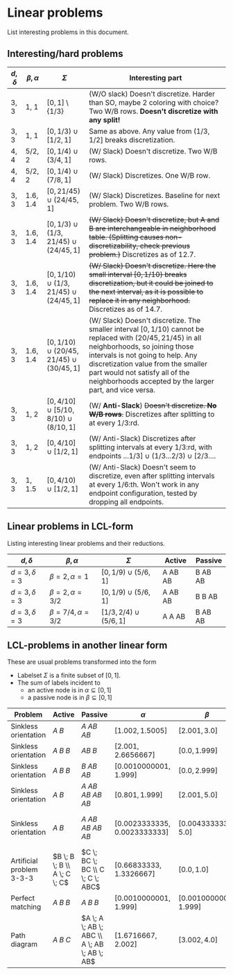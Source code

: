 # Linear problems

List interesting problems in this document.



## Interesting/hard problems

$`d, \delta`$ | $`\beta, \alpha`$ | $`\Sigma`$ | Interesting part
--------| -------|---------|--------------------
3, 3 | 1, 1 | $`[0,1]\setminus \{1/3\}`$ | (W/O slack) Doesn't discretize. Harder than SO, maybe 2 coloring with choice? Two W/B rows. **Doesn't discretize with any split!** 
3, 3 | 1, 1 | $`[0, 1/3) \cup [1/2, 1]`$ | Same as above. Any value from $`(1/3, 1/2]`$ breaks discretization.
4, 4 | 5/2, 2 | $`[0, 1/4) \cup (3/4, 1] `$  | (W/ Slack) Doesn't discretize. Two W/B rows. 
4, 4 | 5/2, 2 | $`[0, 1/4) \cup (7/8, 1] `$  | (W/ Slack) Discretizes. One W/B row. 
3, 3 | 1.6, 1.4 | $`[0, 21/45) \cup (24/45, 1]`$ | (W/ Slack) Discretizes. Baseline for next problem. Two W/B rows.
3, 3 | 1.6, 1.4 | $`[0, 1/3) \cup (1/3, 21/45) \cup (24/45, 1]`$ | ~~(W/ Slack) Doesn't discretize, but A and B are interchangeable in neighborhood table. (Splitting causes non-discretizability, check previous problem.)~~ Discretizes as of 12.7.
3, 3 | 1.6, 1.4 | $`[0, 1/10) \cup (1/3, 21/45) \cup (24/45, 1]`$ | ~~(W/ Slack) Doesn't discretize. Here the small interval $`[0, 1/10)`$ breaks discretization, but it could be joined to the next interval, as it is possible to replace it in any neighborhood.~~ Discretizes as of 14.7.
3, 3 | 1.6, 1.4 | $`[0, 1/10) \cup (20/45, 21/45) \cup (30/45, 1]`$ | (W/ Slack) Doesn't discretize. The smaller interval $`[0, 1/10)`$ cannot be replaced with $`(20/45, 21/45)`$ in all neighborhoods, so joining those intervals is not going to help. Any discretization value from the smaller part would not satisfy all of the neighborhoods accepted by the larger part, and vice versa.
3, 3 | 1, 2 | $`[0, 4/10] \cup [5/10, 8/10) \cup (8/10, 1]`$ | (W/ **Anti-Slack**) ~~Doesn't discretize. **No W/B rows**.~~ Discretizes after splitting to at every 1/3:rd. 
3, 3 | 1, 2 | $`[0, 4/10] \cup [1/2, 1]`$ | (W/ Anti-Slack) Discretizes after splitting intervals at every 1/3:rd, with endpoints $`...1/3]\cup(1/3...2/3)\cup[2/3...`$.
3, 3 | 1, 1.5 | $`[0, 4/10) \cup [1/2, 1]`$ | (W/ Anti-Slack) Doesn't seem to discretize, even after splitting intervals at every 1/6:th. Won't work in any endpoint configuration, tested by dropping all endpoints. 





## Linear problems in LCL-form

Listing interesting linear problems and their reductions.

$`d, \delta`$ | $`\beta, \alpha`$ | $`\Sigma`$ | Active | Passive
--------| -------|---------|----------|----------
$`d = 3, \delta = 3`$ | $`\beta = 2, \alpha = 1`$ | $`[0, 1/9) \cup (5/6, 1]`$ | A AB AB  | B AB AB
$`d = 3, \delta = 3`$ | $`\beta = 2, \alpha = 3/2`$ | $`[0, 1/9) \cup (5/6, 1]`$ | A AB AB  | B B AB
$`d = 3, \delta = 3`$ | $`\beta = 7/4, \alpha = 3/2`$ | $`[1/3, 2/4) \cup (5/6, 1]`$ | A A AB | B AB AB








## LCL-problems in another linear form

These are usual problems transformed into the form
- Labelset $`\Sigma`$ is a finite subset of $`[0,1]`$.
- The sum of labels incident to
  - an active node is in $`\alpha \subseteq [0,1]`$
  - a passive node is in $`\beta \subseteq [0,1]`$


Problem | Active | Passive | $`\alpha`$ | $`\beta`$ | Labels
--------| -------|---------|----------|----------|-------
Sinkless orientation | $`A \; B`$ | $`A \; AB \; AB`$ | $`[1.002, 1.5005]`$ | $`[2.001, 3.0]`$ | $`A: 1.0, B: 0.5005`$
Sinkless orientation | $`A \; B \; B`$ | $`AB \; B`$ | $`[2.001, 2.6656667]`$ | $`[0.0, 1.999]`$ | $`A: 1.0, B: 0.66666667`$
Sinkless orientation | $`A \; B \; B`$ | $`B \; AB \; AB`$ | $`[0.0010000001, 1.999]`$ | $`[0.0, 2.999]`$ | $`A: 1.0, B: 0.0`$
Sinkless orientation | $`A \; B`$ | $`A \; AB \; AB \; AB \; AB`$ | $`[0.801, 1.999]`$ | $`[2.001, 5.0]`$ | $`A: 1.0, B: 0.4`$
Sinkless orientation | $`A \; B`$ | $`A \; AB \; AB \; AB \; AB`$ | $`[0.0023333335, 0.0023333333]`$ | $`[0.0043333334, 5.0]`$ | $`A: 0.0016666667, B: 0.00066666667`$
Artificial problem 3-3-3 | $`B \; B \; B \\ A \; C \; C`$ | $`C \; BC \; BC \\ C \; C \; ABC`$ | $`[0.66833333, 1.3326667]`$ | $`[0.0, 1.0]`$ | $`A: 1.0, B: 0.33366667, C: 0.0`$
Perfect matching | $`A \; B \; B`$ | $`A \; B \; B`$ | $`[0.0010000001, 1.999]`$ | $`[0.0010000001, 1.999]`$ | $`A: 1.0, B: 0.0`$
Path diagram | $`A \; B \; C`$ | $`A \; A \; AB \; ABC \\ A \; AB \; AB \; AB`$ | $`[1.6716667, 2.002]`$ | $`[3.002, 4.0]`$ | $`A: 1.0, B: 0.66766667, C: 0.33433333`$








